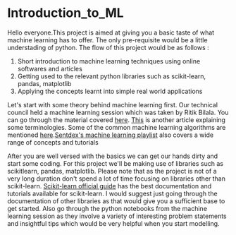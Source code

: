 # Introduction_to_ML

Hello everyone.This project is aimed at giving you a basic taste of what machine learning has to offer. The only pre-requisite would be a little understading of python. The flow of this project would be as follows :
1. Short introduction to machine learning techniques using online softwares and articles
2. Getting used to the relevant python libraries such as scikit-learn, pandas, matplotlib
3. Applying the concepts learnt into simple real world applications

Let's start with some theory behind machine learning first. Our technical council held a machine learning session which was taken by Ritik Bilala. You can go through the material covered [here](https://drive.google.com/drive/folders/1xGDtY3DcUAYpXpMeendLdJQtwYf4Ph55?usp=sharing). [This](https://towardsdatascience.com/machine-learning-an-introduction-23b84d51e6d0) is another article explaining some terminologies. Some of the common machine learning algorithms are mentioned [here](https://towardsdatascience.com/a-tour-of-machine-learning-algorithms-466b8bf75c0a).[Sentdex's machine learning playlist](https://www.youtube.com/playlist?list=PLQVvvaa0QuDfKTOs3Keq_kaG2P55YRn5v) also covers a wide range of concepts and tutorials

After you are well versed with the basics we can get our hands dirty and start some coding. For this project we'll be making use of libraries such as scikitlearn, pandas, matplotlib. Please note that as the project is not of a very long duration don't spend a lot of time focusing on libraries other than scikit-learn. [Scikit-learn official guide](https://scikit-learn.org/stable/user_guide.html) has the best documentation and tutorials available for scikit-learn. I would suggest just going through the documentation of other libraries as that would give you a sufficient base to get started. Also go through the python notebooks from the machine learning session as they involve a variety of interesting problem statements and insightful tips which would be very helpful when you start modelling.

